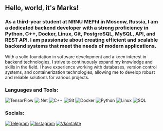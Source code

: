 ## Hello, world, it's Marks!

### As a third-year student at NRNU MEPhI in Moscow, Russia, I am a dedicated backend developer with a strong proficiency in Python, C++, Docker, Linux, Git, PostgreSQL, MySQL, API, and REST API. I am passionate about creating efficient and scalable backend systems that meet the needs of modern applications.

With a solid foundation in software development and a keen interest in backend technologies, I strive to continuously expand my knowledge and skills in the field. I have experience working with databases, version control systems, and containerization technologies, allowing me to develop robust and reliable solutions for various projects.

### Languages and Tools:
![TensorFlow](https://img.shields.io/badge/-TensorFlow-090909?style=for-the-badge&logo=tensorflow&logoColor=F88C00)
![.Net](https://img.shields.io/badge/-Framework-090909?style=for-the-badge&logo=.net&logoColor=E5D3FF)
![C++](https://img.shields.io/badge/-C++-090909?style=for-the-badge&logo=C%2b%2b&logoColor=6296CC)
![Git](https://img.shields.io/badge/-Git-090909?style=for-the-badge&logo=Git&logoColor=#B22222)
![Docker](https://img.shields.io/badge/-Docker-090909?style=for-the-badge&logo=Docker&logoColor=#FFA500)
![Python](https://img.shields.io/badge/-Python-090909?style=for-the-badge&logo=Python&logoColor=#F0E68C)
![Linux](https://img.shields.io/badge/-Linux-090909?style=for-the-badge&logo=Linux&logoColor=#F5F5DC)
![SQL](https://img.shields.io/badge/-Sql-090909?style=for-the-badge&logo=PostgreSQL&logoColor=#696969)

### Socials:
[![Telegram](https://img.shields.io/badge/-Telegram-090909?style=for-the-badge&logo=telegram&logoColor=27A0D9)](https://t.me/naryntsev)
[![Instagram](https://img.shields.io/badge/-Instagram-090909?style=for-the-badge&logo=instagram&logoColor=B4068E)](https://www.instagram.com/gleb_konshin)
[![Vkontakte](https://img.shields.io/badge/-Vkontakte-090909?style=for-the-badge&logo=Vk&logoColor=4F7DB3)](https://vk.com/markseifredholm)


